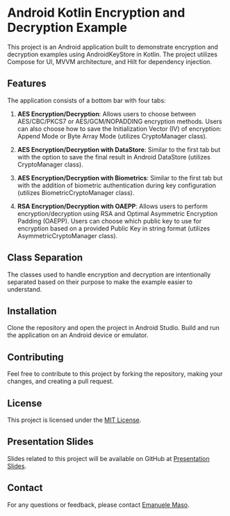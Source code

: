 # Android Kotlin Encryption and Decryption Example

This project is an Android application built to demonstrate encryption and decryption examples using AndroidKeyStore in Kotlin. The project utilizes Compose for UI, MVVM architecture, and Hilt for dependency injection.

## Features

The application consists of a bottom bar with four tabs:

1. **AES Encryption/Decryption**: Allows users to choose between AES/CBC/PKCS7 or AES/GCM/NOPADDING encryption methods. Users can also choose how to save the Initialization Vector (IV) of encryption: Append Mode or Byte Array Mode (utilizes CryptoManager class).

2. **AES Encryption/Decryption with DataStore**: Similar to the first tab but with the option to save the final result in Android DataStore (utilizes CryptoManager class).

3. **AES Encryption/Decryption with Biometrics**: Similar to the first tab but with the addition of biometric authentication during key configuration (utilizes BiometricCryptoManager class).

4. **RSA Encryption/Decryption with OAEPP**: Allows users to perform encryption/decryption using RSA and Optimal Asymmetric Encryption Padding (OAEPP). Users can choose which public key to use for encryption based on a provided Public Key in string format (utilizes AsymmetricCryptoManager class).

## Class Separation

The classes used to handle encryption and decryption are intentionally separated based on their purpose to make the example easier to understand.

## Installation

Clone the repository and open the project in Android Studio. Build and run the application on an Android device or emulator.

## Contributing

Feel free to contribute to this project by forking the repository, making your changes, and creating a pull request.

## License

This project is licensed under the [MIT License](https://github.com/clarkstoro/encryptionexample/blob/main/LICENSE).

## Presentation Slides

Slides related to this project will be available on GitHub at [Presentation Slides](https://github.com/clarkstoro/android-cryptography-talk).

## Contact

For any questions or feedback, please contact [Emanuele Maso](https://github.com/clarkstoro).
